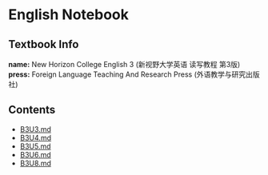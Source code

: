 # English Notebook



## Textbook Info

**name:** New Horizon College English 3 (新视野大学英语 读写教程 第3版)
**press:**  Foreign Language Teaching And Research Press (外语教学与研究出版社)



## Contents

-   [B3U3.md](B3U3.md) 
-   [B3U4.md](B3U4.md) 
-   [B3U5.md](B3U5.md) 
-   [B3U6.md](B3U6.md) 
-   [B3U8.md](B3U8.md) 